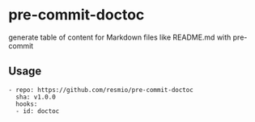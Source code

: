# pre-commit-doctoc

generate table of content for Markdown files like README.md with pre-commit

## Usage

```
- repo: https://github.com/resmio/pre-commit-doctoc
  sha: v1.0.0
  hooks:
  - id: doctoc
```
